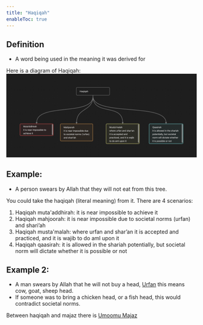 ```yaml
---
title: "Haqiqah"
enableToc: true
---
```

## Definition
- A word being used in the meaning it was derived for

Here is a diagram of Haqiqah:
![Haqiqah diagram](Usul%20Fiqh/Quranic%20words/Haqiqah%20diagram.png)
## Example: 
- A person swears by Allah that they will not eat from this tree.

You could take the haqiqah (literal meaning) from it. There are 4 scenarios:
1. Haqiqah muta'addhirah: it is near impossible to achieve it
2. Haqiqah mahjoorah: it is near impossible due to societal norms (urfan) and shari’ah
3. Haqiqah musta'malah: where urfan and shar’an it is accepted and practiced, and it is wajib to do aml upon it 
4. Haqiqah qaasirah: it is allowed in the shariah potentially, but societal norm will dictate whether it is possible or not

## Example 2: 
- A man swears by Allah that he will not buy a head, [Urfan](Usul%20Fiqh/Glossary/Urfan.md) this means cow, goat, sheep head. 
- If someone was to bring a chicken head, or a fish head, this would contradict societal norms. 

Between haqiqah and majaz there is [Umoomu Majaz](Usul%20Fiqh/Quranic%20words/Umoomu%20Majaz.md)
